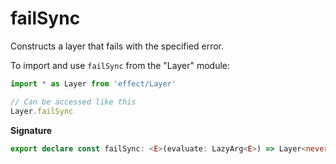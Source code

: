 # failSync

Constructs a layer that fails with the specified error.

To import and use `failSync` from the "Layer" module:

```ts
import * as Layer from 'effect/Layer'

// Can be accessed like this
Layer.failSync
```

**Signature**

```ts
export declare const failSync: <E>(evaluate: LazyArg<E>) => Layer<never, E, unknown>
```
